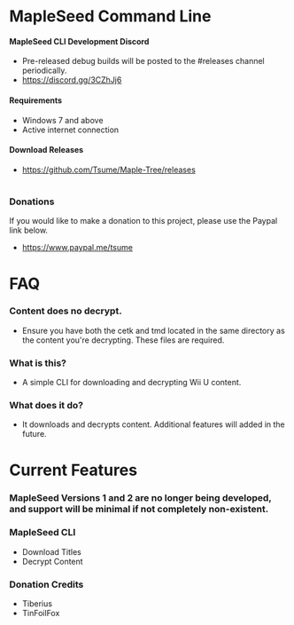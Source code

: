 # MapleSeed Command Line

#### MapleSeed CLI Development Discord
- Pre-released debug builds will be posted to the #releases channel periodically.
- https://discord.gg/3CZhJj6

#### Requirements
- Windows 7 and above
- Active internet connection

#### Download Releases
- https://github.com/Tsume/Maple-Tree/releases
# 
### Donations
If you would like to make a donation to this project, please use the Paypal link below.
- https://www.paypal.me/tsume
# 
# FAQ

### Content does no decrypt.
- Ensure you have both the cetk and tmd located in the same directory as the content you're decrypting. These files are required.

### What is this?
- A simple CLI for downloading and decrypting Wii U content.

### What does it do?
- It downloads and decrypts content. Additional features will added in the future.

# 
# Current Features
### MapleSeed Versions 1 and 2 are no longer being developed, and support will be minimal if not completely non-existent.

### MapleSeed CLI
- Download Titles
- Decrypt Content

### Donation Credits
 - Tiberius
 - TinFoilFox
